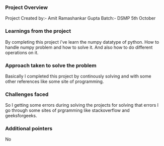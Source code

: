 ### Project Overview

 Project Created by:- Amit Ramashankar Gupta
Batch:- DSMP 5th October


### Learnings from the project

 By completing this project i've learn the numpy datatype of python.
How to handle numpy problem and how to solve it.
And also how to do different operations on it.


### Approach taken to solve the problem

 Basically I completed this project by continously solving and with some other references like some site of programming.



### Challenges faced

 So I getting some errors during solving the projects for solving that errors I go through some sites of prgramming like stackoverflow and geeksforgeeks.


### Additional pointers

 No


